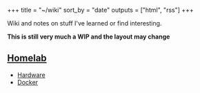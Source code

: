 +++
title = "~/wiki"
sort_by = "date"
outputs = ["html", "rss"]
+++

Wiki and notes on stuff I've learned or find interesting.

**This is still very much a WIP and the layout may change**

## [Homelab](homelab)
- [Hardware](homelab/hardware)
- [Docker](homelab/docker)
